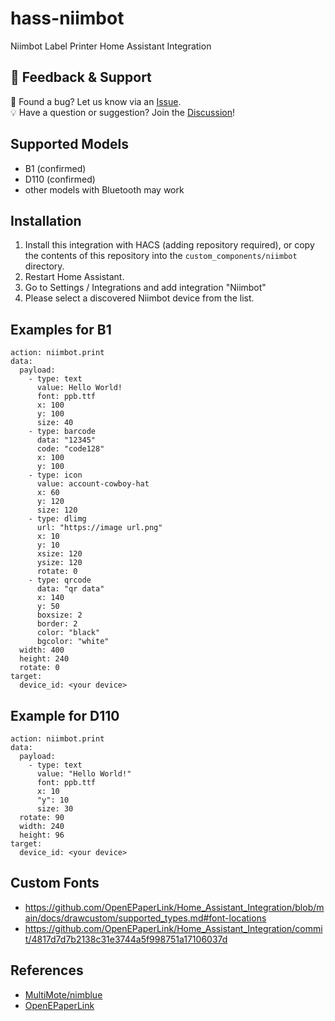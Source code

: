 # hass-niimbot
Niimbot Label Printer Home Assistant Integration

## 💬 Feedback & Support

🐞 Found a bug? Let us know via an [Issue](https://github.com/eigger/hass-niimbot/issues).  
💡 Have a question or suggestion? Join the [Discussion](https://github.com/eigger/hass-niimbot/discussions)!


## Supported Models
- B1 (confirmed)
- D110 (confirmed)
- other models with Bluetooth may work

## Installation
1. Install this integration with HACS (adding repository required), or copy the contents of this
repository into the `custom_components/niimbot` directory.
2. Restart Home Assistant.
3. Go to Settings / Integrations and add integration "Niimbot"
4. Please select a discovered Niimbot device from the list.
   
## Examples for B1

```
action: niimbot.print
data:
  payload:
    - type: text
      value: Hello World!
      font: ppb.ttf
      x: 100
      y: 100
      size: 40
    - type: barcode
      data: "12345"
      code: "code128"
      x: 100
      y: 100
    - type: icon
      value: account-cowboy-hat
      x: 60
      y: 120
      size: 120
    - type: dlimg
      url: "https://image url.png"
      x: 10
      y: 10
      xsize: 120
      ysize: 120
      rotate: 0
    - type: qrcode
      data: "qr data"
      x: 140
      y: 50
      boxsize: 2
      border: 2
      color: "black"
      bgcolor: "white"
  width: 400
  height: 240
  rotate: 0
target:
  device_id: <your device>
```

## Example for D110

```
action: niimbot.print
data:
  payload:
    - type: text
      value: "Hello World!"
      font: ppb.ttf
      x: 10
      "y": 10
      size: 30
  rotate: 90
  width: 240
  height: 96
target:
  device_id: <your device>
```
## Custom Fonts
* https://github.com/OpenEPaperLink/Home_Assistant_Integration/blob/main/docs/drawcustom/supported_types.md#font-locations
* https://github.com/OpenEPaperLink/Home_Assistant_Integration/commit/4817d7d7b2138c31e3744a5f998751a17106037d

## References
- [MultiMote/nimblue](https://github.com/MultiMote/niimblue.git)
- [OpenEPaperLink](https://github.com/OpenEPaperLink/Home_Assistant_Integration.git)
